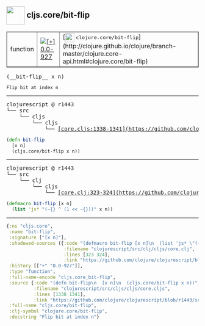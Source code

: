 ## <img width="48px" valign="middle" src="http://i.imgur.com/Hi20huC.png"> cljs.core/bit-flip

 <table border="1">
<tr>
<td>function</td>
<td><a href="https://github.com/cljsinfo/api-refs/tree/0.0-927"><img valign="middle" alt="[+] 0.0-927" src="https://img.shields.io/badge/+-0.0--927-lightgrey.svg"></a> </td>
<td>
[<img height="24px" valign="middle" src="http://i.imgur.com/1GjPKvB.png"> <samp>clojure.core/bit-flip</samp>](http://clojure.github.io/clojure/branch-master/clojure.core-api.html#clojure.core/bit-flip)
</td>
</tr>
</table>

 <samp>
(__bit-flip__ x n)<br>
</samp>

```
Flip bit at index n
```

---

 <pre>
clojurescript @ r1443
└── src
    └── cljs
        └── cljs
            └── <ins>[core.cljs:1338-1341](https://github.com/clojure/clojurescript/blob/r1443/src/cljs/cljs/core.cljs#L1338-L1341)</ins>
</pre>

```clj
(defn bit-flip
  [x n]
  (cljs.core/bit-flip x n))
```


---

 <pre>
clojurescript @ r1443
└── src
    └── clj
        └── cljs
            └── <ins>[core.clj:323-324](https://github.com/clojure/clojurescript/blob/r1443/src/clj/cljs/core.clj#L323-L324)</ins>
</pre>

```clj
(defmacro bit-flip [x n]
  (list 'js* "(~{} ^ (1 << ~{}))" x n))
```

---

```clj
{:ns "cljs.core",
 :name "bit-flip",
 :signature ["[x n]"],
 :shadowed-sources ({:code "(defmacro bit-flip [x n]\n  (list 'js* \"(~{} ^ (1 << ~{}))\" x n))",
                     :filename "clojurescript/src/clj/cljs/core.clj",
                     :lines [323 324],
                     :link "https://github.com/clojure/clojurescript/blob/r1443/src/clj/cljs/core.clj#L323-L324"}),
 :history [["+" "0.0-927"]],
 :type "function",
 :full-name-encode "cljs.core_bit-flip",
 :source {:code "(defn bit-flip\n  [x n]\n  (cljs.core/bit-flip x n))",
          :filename "clojurescript/src/cljs/cljs/core.cljs",
          :lines [1338 1341],
          :link "https://github.com/clojure/clojurescript/blob/r1443/src/cljs/cljs/core.cljs#L1338-L1341"},
 :full-name "cljs.core/bit-flip",
 :clj-symbol "clojure.core/bit-flip",
 :docstring "Flip bit at index n"}

```
